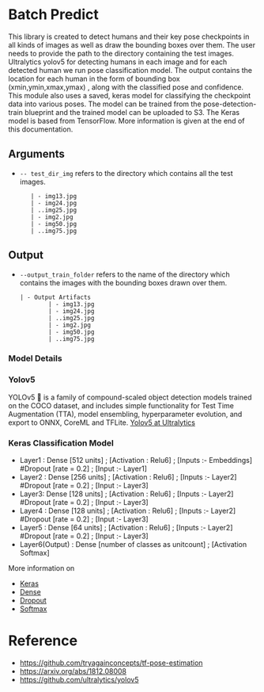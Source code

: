 # Batch Predict
This library is created to detect humans and their key pose checkpoints in all kinds of images as well as draw the bounding boxes over them. The user needs to provide the path to the directory containing the test images.
Ultralytics yolov5 for detecting humans in each image and for each detected human we run pose classification model. The output contains the location for each human in the form of bounding box (xmin,ymin,xmax,ymax) , along with the classified pose and confidence.
This module also uses a saved, keras model for classifying the checkpoint data into various poses. The model can be trained from the pose-detection-train blueprint and the trained model can be uploaded to S3.
The Keras model is based from TensorFlow.
More information is given at the end of this documentation.
## Arguments
- `-- test_dir_img` refers to the directory which contains all the test images.
     ```
        | - img13.jpg
        | - img24.jpg
        | ..img25.jpg
        | - img2.jpg
        | - img50.jpg
        | ..img75.jpg

## Output
- `--output_train_folder` refers to the name of the directory which contains the images with the bounding boxes drawn over them.
    ```
    | - Output Artifacts
            | - img13.jpg
            | - img24.jpg
            | ..img25.jpg
            | - img2.jpg
            | - img50.jpg
            | ..img75.jpg

### Model Details
### Yolov5
YOLOv5 🚀 is a family of compound-scaled object detection models trained on the COCO dataset, and includes simple functionality for Test Time Augmentation (TTA), model ensembling, hyperparameter evolution, and export to ONNX, CoreML and TFLite.
[Yolov5 at Ultralytics](https://pytorch.org/hub/ultralytics_yolov5/#:~:text=Model%20Description,to%20ONNX%2C%20CoreML%20and%20TFLite.)

### Keras Classification Model

- Layer1 : Dense [512 units] ; [Activation : Relu6] ; [Inputs :- Embeddings]
#Dropout [rate = 0.2] ; [Input :- Layer1]
- Layer2 : Dense [256 units] ; [Activation : Relu6] ; [Inputs :- Layer2]
#Dropout [rate = 0.2] ; [Input :- Layer3]
- Layer3: Dense [128 units] ; [Activation : Relu6] ; [Inputs :- Layer2]
#Dropout [rate = 0.2] ; [Input :- Layer3]
- Layer4 : Dense [128 units] ; [Activation : Relu6] ; [Inputs :- Layer2]
#Dropout [rate = 0.2] ; [Input :- Layer3]
- Layer5 : Dense [64 units] ; [Activation : Relu6] ; [Inputs :- Layer2]
#Dropout [rate = 0.2] ; [Input :- Layer3]
- Layer6(Output) : Dense [number of classes as unitcount] ; [Activation Softmax]

More information on
- [Keras](https://keras.io/)
- [Dense](https://keras.io/api/layers/core_layers/dense/)
- [Dropout](https://keras.io/api/layers/regularization_layers/dropout/)
- [Softmax](https://keras.io/api/layers/activation_layers/softmax/)

# Reference
- https://github.com/tryagainconcepts/tf-pose-estimation
- https://arxiv.org/abs/1812.08008
- https://github.com/ultralytics/yolov5
